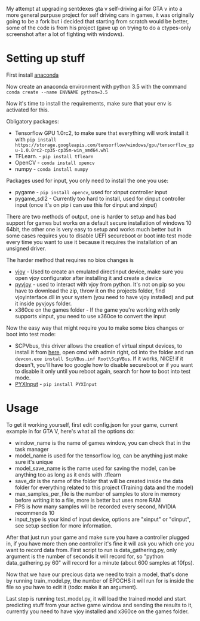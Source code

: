 My attempt at upgrading sentdexes gta v self-driving ai for GTA v into a more
general purpuse project for self driving cars in games, it was
originally going to be a fork but i decided that starting from scratch
would be better, some of the code is from his project (gave up on trying to do a
ctypes-only screenshot after a lot of fighting with windows).

# Setting up stuff

First install [anaconda](https://www.continuum.io/downloads)

Now create an anaconda environment with python 3.5 with the command `conda create
--name ENVNAME python=3.5`

Now it's time to install the requirements, make sure that your env is activated for this.

Obligatory packages:

 * Tensorflow GPU 1.0rc2, to make sure that everything will work install it with
 `pip install https://storage.googleapis.com/tensorflow/windows/gpu/tensorflow_gpu-1.0.0rc2-cp35-cp35m-win_amd64.whl`
 * TFLearn. - `pip install tflearn`
 * OpenCV - `conda install opencv`
 * numpy - `conda install numpy`

Packages used for input, you only need to install the one you use:

 * pygame -  `pip install opencv`, used for xinput controller input
 * pygame_sdl2 - Currently too hard to install, used for dinput controller input (once it's on pip i can use this for dinput and xinput)


There are two methods of output, one is harder to setup and has bad support for games but
works on a default secure installation of windows 10 64bit, the other one is very easy to setup and works
much better but in some cases requires you to disable UEFI secureboot or boot into
test mode every time you want to use it because it requires the installation of an unsigned driver.

The harder method that requires no bios changes is

 * [vjoy](http://vjoystick.sourceforge.net/site/index.php/download-a-install/download)  - Used to create an emulated directinput device, make sure you open vjoy configurator after installing it and create a device
 * [pyvjoy](https://github.com/tidzo/pyvjoy)  - used to interact with vjoy from python. It's not on pip so you have to download the zip, throw it on the projects folder, find vjoyinterface.dll in your system (you need to have vjoy installed) and put it inside pyvjoys folder.
 * x360ce on the games folder - If the game you're working with only supports xinput, you need to use x360ce to convert the input

Now the easy way that might require you to make some bios changes or boot into test mode:

 * SCPVbus, this driver allows the creation of virtual xinput devices,
 to install it from [here](https://github.com/shauleiz/vXboxInterface/releases/download/v1.0.0.1/ScpVBus-x64.zip),
 open cmd with admin right, cd into the folder and run `devcon.exe install ScpVBus.inf Root\ScpVBus`.
 If it works, NICE! if it doesn't, you'll have too google how to disable secureboot or if you want to
  disable it only until you reboot again, search for how to boot into test mode.
 * [PYXInput](https://github.com/bayangan1991/PYXInput) - `pip install PYXInput`



# Usage
To get it working yourself, first edit config.json for your game,
current example in for GTA V, here's what all the options do:

 * window_name is the name of games window, you can check that in the task manager
 * model_name is used for the tensorflow log, can be anything just make sure it's unique
 * model_save_name is the name used for saving the model, can be anything too as long as it ends with .tflearn
 * save_dir is the name of the folder that will be created inside the data folder for everything related to this project (Training data and the model)
 * max_samples_per_file is the number of samples to store in memory before writing it to a file, more is better but uses more RAM
 * FPS is how many samples will be recorded every second, NVIDIA recommends 10
 * input_type is your kind of input device, options are "xinput" or "dinput", see setup section for more information.

After that just run your game and make sure you have a controller plugged in,
if you have more then one controller it's fine it will ask you which one you want
to record data from. First script to run is data_gathering.py, only argument is
the number of seconds it will record for, so "python data_gathering.py 60" will
record for a minute (about 600 samples at 10fps).

Now that we have our precious data we need to train a model, that's done by running
train_model.py, the number of EPOCHS it will run for is inside the file so you have
to edit it (todo: make it an argument).

Last step is running test_model.py, it will load the trained model and
start predicting stuff from your active game window and sending the results to it,
currently you need to have vjoy installed and x360ce on the games folder.
